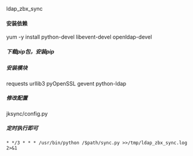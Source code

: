 ldap_zbx_sync
#### 安装依赖
yum -y install python-devel libevent-devel openldap-devel

##### 下载pip包，安装pip

##### 安装模块
requests urllib3 pyOpenSSL gevent python-ldap

##### 修改配置 
jksync/config.py

##### 定时执行即可
`* */3 * * * /usr/bin/python /$path/sync.py >>/tmp/ldap_zbx_sync.log 2>&1`
